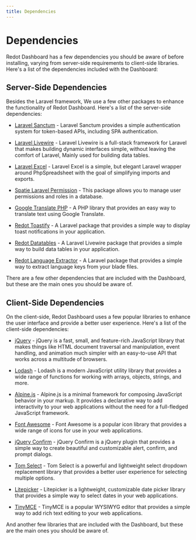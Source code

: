 ```yaml
---
title: Dependencies
---
```


# Dependencies

Redot Dashboard has a few dependencies you should be aware of before installing, varying from server-side requirements to client-side libraries. Here's a list of the dependencies included with the Dashboard:

## Server-Side Dependencies

Besides the Laravel framework, We use a few other packages to enhance the functionality of Redot Dashboard. Here's a list of the server-side dependencies:

- [Laravel Sanctum](https://laravel.com/docs/8.x/sanctum) - Laravel Sanctum provides a simple authentication system for token-based APIs, including SPA authentication.

- [Laravel Livewire](https://livewire.laravel.com/) - Laravel Livewire is a full-stack framework for Laravel that makes building dynamic interfaces simple, without leaving the comfort of Laravel, Mainly used for building data tables.

- [Laravel Excel](https://docs.laravel-excel.com/3.1/) - Laravel Excel is a simple, but elegant Laravel wrapper around PhpSpreadsheet with the goal of simplifying imports and exports.

- [Spatie Laravel Permission](https://spatie.be/docs/laravel-permission/v5/introduction) - This package allows you to manage user permissions and roles in a database.

- [Google Translate PHP](https://github.com/Stichoza/google-translate-php) - A PHP library that provides an easy way to translate text using Google Translate.

- [Redot Toastify](https://github.com/redot-src/laravel-toastify) - A Laravel package that provides a simple way to display toast notifications in your application.

- [Redot Datatables](https://github.com/redot-src/livewire-datatable) - A Laravel Livewire package that provides a simple way to build data tables in your application.

- [Redot Language Extractor](https://github.com/redot-src/laravel-lang-extractor) - A Laravel package that provides a simple way to extract language keys from your blade files.

There are a few other dependencies that are included with the Dashboard, but these are the main ones you should be aware of.

## Client-Side Dependencies

On the client-side, Redot Dashboard uses a few popular libraries to enhance the user interface and provide a better user experience. Here's a list of the client-side dependencies:

- [jQuery](https://jquery.com/) - jQuery is a fast, small, and feature-rich JavaScript library that makes things like HTML document traversal and manipulation, event handling, and animation much simpler with an easy-to-use API that works across a multitude of browsers.

- [Lodash](https://lodash.com/) - Lodash is a modern JavaScript utility library that provides a wide range of functions for working with arrays, objects, strings, and more.

- [Alpine.js](https://alpinejs.dev/) - Alpine.js is a minimal framework for composing JavaScript behavior in your markup. It provides a declarative way to add interactivity to your web applications without the need for a full-fledged JavaScript framework.

- [Font Awesome](https://fontawesome.com/) - Font Awesome is a popular icon library that provides a wide range of icons for use in your web applications.

- [jQuery Confirm](https://craftpip.github.io/jquery-confirm/) - jQuery Confirm is a jQuery plugin that provides a simple way to create beautiful and customizable alert, confirm, and prompt dialogs.

- [Tom Select](https://tom-select.js.org/) - Tom Select is a powerful and lightweight select dropdown replacement library that provides a better user experience for selecting multiple options.

- [Litepicker](https://wakirin.github.io/Litepicker/) - Litepicker is a lightweight, customizable date picker library that provides a simple way to select dates in your web applications.

- [TinyMCE](https://www.tiny.cloud/) - TinyMCE is a popular WYSIWYG editor that provides a simple way to add rich text editing to your web applications.

And another few libraries that are included with the Dashboard, but these are the main ones you should be aware of.